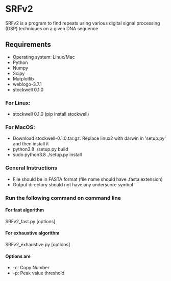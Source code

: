 # SRFv2
SRFv2 is a program to find repeats using various digital signal processing (DSP) techniques on a given DNA sequence


## Requirements
- Operating system: Linux/Mac
- Python
- Numpy
- Scipy
- Matplotlib
- weblogo-3.7.1
- stockwell 0.1.0

### For Linux:
- stockwell 0.1.0 (pip install stockwell)

### For MacOS:
- Download stockwell-0.1.0.tar.gz. Replace linux2 with darwin in 'setup.py' and then install it
- python3.8 ./setup.py build
- sudo python3.8 ./setup.py install

### General Instructions
- File should be in FASTA format (file name should have .fasta extension)
- Output directory should not have any underscore symbol

### Run the following command on command line

#### For fast algorithm
SRFv2_fast.py <fasta sequence file> <min mer> <max mer> <percent match> <output directory> [options]

#### For exhaustive algorithm
SRFv2_exhaustive.py <fasta sequence file> <min mer> <max mer> <percent match> <output directory> [options]

#### Options are
- -c: Copy Number
- -p: Peak value threshold
